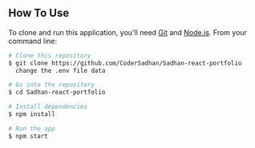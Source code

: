 

## How To Use

To clone and run this application, you'll need [Git](https://git-scm.com) and [Node.js](https://nodejs.org/en/download/). From your command line:

```bash
# Clone this repository
$ git clone https://github.com/CoderSadhan/Sadhan-react-portfolio
  change the .env file data 

# Go into the repository
$ cd Sadhan-react-portfolio

# Install dependencies
$ npm install

# Run the app
$ npm start
```






